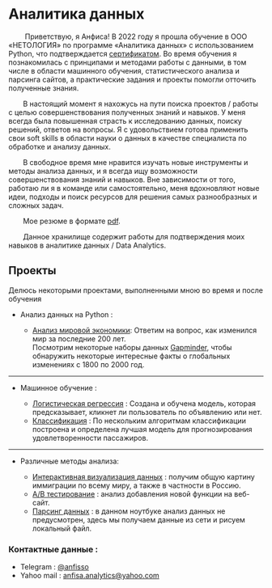# **Аналитика данных**
&ensp;&thinsp;&ensp;&thinsp;&ensp;&thinsp; Приветствую, я Анфиса! 
В 2022 году я прошла обучение в ООО «НЕТОЛОГИЯ» по программе «Аналитика данных» с использованием Python, что подтверждается [сертификатом](https://github.com/AnfisaAnalytics/myProfile/blob/0ec0a967433c610f15a210643c7e628221e8707a/files/%D0%A1%D0%B5%D1%80%D1%82%D0%B8%D1%84%D0%B8%D0%BA%D0%B0%D1%82%20%D0%BD%D0%B5%D1%82%D0%BE%D0%BB%D0%BE%D0%B3%D0%B8%D1%8F.pdf). Во время обучения я познакомилась с принципами и методами работы с данными, в том числе в области машинного обучения, статистического анализа и парсинга сайтов, а практические задания и проекты помогли отточить полученные знания. 

&ensp;&thinsp;&ensp;&thinsp;&ensp;&thinsp;В настоящий момент я нахожусь на пути поиска проектов / работы с целью совершенствования полученных знаний и навыков. 
У меня всегда была повышенная страсть к исследованию данных, поиску решений, ответов на вопросы. Я с удовольствием готова применить свои soft skills в области науки о данных в качестве специалиста по обработке и анализу данных.

&ensp;&thinsp;&ensp;&thinsp;&ensp;&thinsp;В свободное время мне нравится изучать новые инструменты и методы анализа данных, и я всегда ищу возможности совершенствования знаний и навыков. Вне зависимости от того, работаю ли я в команде или самостоятельно, меня вдохновляют новые идеи, подходы и поиск ресурсов для решения самых разнообразных и сложных задач.

&ensp;&thinsp;&ensp;&thinsp;&ensp;&thinsp;Мое резюме в формате [pdf](https://github.com/AnfisaAnalytics/myProfile/blob/ce7246638af504743be0d3d6ca8ac5b69840fb50/files/%D0%A0%D0%B5%D0%B7%D1%8E%D0%BC%D0%B5-%D0%93%D0%B0%D0%BD%D0%BD%D0%BE%D0%B2%D0%B0%20%D0%90.%D0%90.pdf).

&ensp;&thinsp;&ensp;&thinsp;&ensp;&thinsp;Данное хранилище содержит работы для подтверждения моих навыков в аналитике данных / Data Analytics.


## Проекты 
Делюсь некоторыми проектами, выполненными мною во время и после обучения

* Анализ данных на Python :

   * [Анализ мировой экономики](https://github.com/AnfisaAnalytics/myProfile/blob/590d2962cf47f9248d527c75596531544ee13437/portfolio/01%20-%20Data%20Analysis%20with%20Python/Analysis_economic.ipynb): 
Ответим на вопрос, как изменился мир за последние 200 лет.<br>
Посмотрим некоторые наборы данных <a href="https://www.gapminder.org">Gapminder</a>, чтобы обнаружить некоторые интересные факты о глобальных изменениях с 1800 по 2000 год.</p>
 
  
----

+ Машинное обучение :

   * [Логистическая регрессия](https://github.com/AnfisaAnalytics/myProfile/blob/61b41eb701201a38f8f684cd1280416ebd504a4a/portfolio/02%20-%20Machine%20Learning/%D0%9B%D0%BE%D0%B3%D0%B8%D1%81%D1%82%D0%B8%D1%87%D0%B5%D1%81%D0%BA%D0%B0%D1%8F%20%D1%80%D0%B5%D0%B3%D1%80%D0%B5%D1%81%D0%B8%D1%8F.ipynb
) : 
Создана и обучена модель, которая предсказывает, кликнет ли пользователь по объявлению или нет. 
   * [Классификация](https://github.com/AnfisaAnalytics/myProfile/blob/3c8040c44f5d235c2a7c4306385b27361c490c52/portfolio/02%20-%20Machine%20Learning/2%20-%20%D0%9A%D0%BB%D0%B0%D1%81%D1%81%D0%B8%D1%84%D0%B8%D0%BA%D0%B0%D1%86%D0%B8%D1%8F%2C%20%D1%83%D0%B4%D0%BE%D0%B2%D0%BB%D0%B5%D1%82%D0%B2%D0%BE%D1%80%D0%B5%CC%88%D0%BD%D0%BD%D0%BE%D1%81%D1%82%D1%8C%20%D0%BF%D0%B0%D1%81%D1%81%D0%B0%D0%B6%D0%B8%D1%80%D0%BE%D0%B2.ipynb) : 
По нескольким алгоритмам классификации построена и определена лучшая модель для прогнозирования удовлетворенности пассажиров.
 
---- 
* Различные методы анализа:

    - [Интерактивная визуализация данных](https://nbviewer.org/github/AnfisaAnalytics/myProfile/blob/d0d6916923a97c7768dad2f967b34ac4076b2774/portfolio/03%20-%20Different/1%20-%20Visualization.ipynb) : получим общую картину иммиграции по всему миру, а также в частности в Россию.
    - [A/B тестирование](https://github.com/AnfisaAnalytics/myProfile/blob/d6b485750b829a5e65a8f0016f80071b5638aadf/portfolio/03%20-%20Different/2.%20ab_testing.ipynb) : анализ добавления новой функции на веб-сайт.
    - [Парсинг данных](https://github.com/AnfisaAnalytics/myProfile/blob/38bfcd6d5d9c2fed4db9fb9c137f4f08474b7275/portfolio/03%20-%20Different/3.%20scraping%20_book.ipynb) : в данном ноутбуке анализ данных не предусмотрен, здесь мы получаем данные из сети и рисуем локальный файл.
    
### Контактные данные :
* Telegram : [@anfisso](https://t.me/anfisso)
* Yahoo mail : [anfisa.analytics@yahoo.com](https://mail.yahoo.com)
